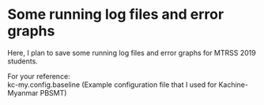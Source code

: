 # Some running log files and error graphs

Here, I plan to save some running log files and error graphs for MTRSS 2019 students.  

For your reference:  
kc-my.config.baseline (Example configuration file that I used for Kachine-Myanmar PBSMT)  
